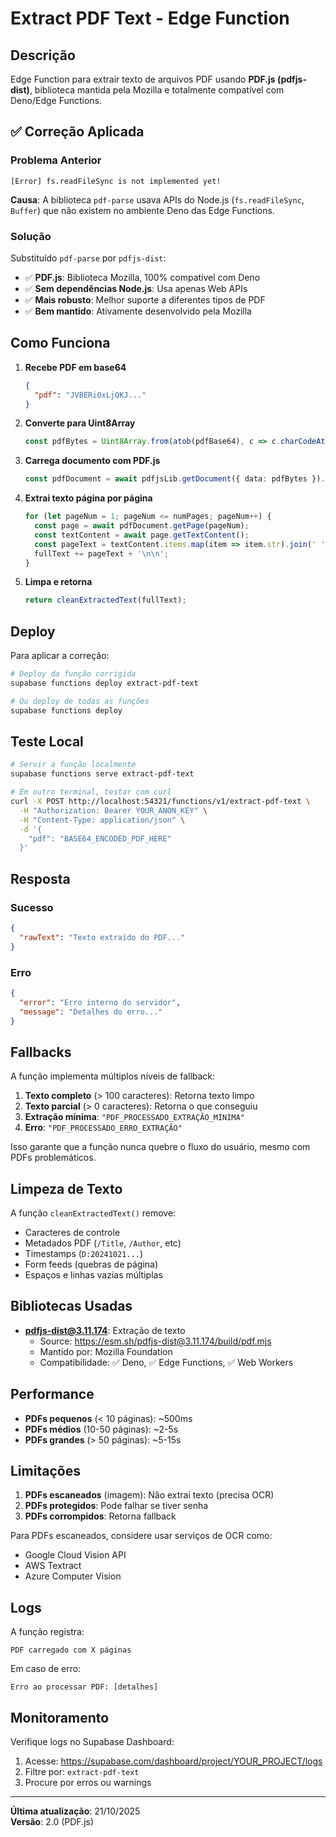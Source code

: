 # Extract PDF Text - Edge Function

## Descrição

Edge Function para extrair texto de arquivos PDF usando **PDF.js (pdfjs-dist)**, biblioteca mantida pela Mozilla e totalmente compatível com Deno/Edge Functions.

## ✅ Correção Aplicada

### Problema Anterior
```
[Error] fs.readFileSync is not implemented yet!
```

**Causa**: A biblioteca `pdf-parse` usava APIs do Node.js (`fs.readFileSync`, `Buffer`) que não existem no ambiente Deno das Edge Functions.

### Solução
Substituído `pdf-parse` por `pdfjs-dist`:
- ✅ **PDF.js**: Biblioteca Mozilla, 100% compatível com Deno
- ✅ **Sem dependências Node.js**: Usa apenas Web APIs
- ✅ **Mais robusto**: Melhor suporte a diferentes tipos de PDF
- ✅ **Bem mantido**: Ativamente desenvolvido pela Mozilla

## Como Funciona

1. **Recebe PDF em base64**
   ```json
   {
     "pdf": "JVBERi0xLjQKJ..."
   }
   ```

2. **Converte para Uint8Array**
   ```typescript
   const pdfBytes = Uint8Array.from(atob(pdfBase64), c => c.charCodeAt(0));
   ```

3. **Carrega documento com PDF.js**
   ```typescript
   const pdfDocument = await pdfjsLib.getDocument({ data: pdfBytes }).promise;
   ```

4. **Extrai texto página por página**
   ```typescript
   for (let pageNum = 1; pageNum <= numPages; pageNum++) {
     const page = await pdfDocument.getPage(pageNum);
     const textContent = await page.getTextContent();
     const pageText = textContent.items.map(item => item.str).join(' ');
     fullText += pageText + '\n\n';
   }
   ```

5. **Limpa e retorna**
   ```typescript
   return cleanExtractedText(fullText);
   ```

## Deploy

Para aplicar a correção:

```bash
# Deploy da função corrigida
supabase functions deploy extract-pdf-text

# Ou deploy de todas as funções
supabase functions deploy
```

## Teste Local

```bash
# Servir a função localmente
supabase functions serve extract-pdf-text

# Em outro terminal, testar com curl
curl -X POST http://localhost:54321/functions/v1/extract-pdf-text \
  -H "Authorization: Bearer YOUR_ANON_KEY" \
  -H "Content-Type: application/json" \
  -d '{
    "pdf": "BASE64_ENCODED_PDF_HERE"
  }'
```

## Resposta

### Sucesso
```json
{
  "rawText": "Texto extraído do PDF..."
}
```

### Erro
```json
{
  "error": "Erro interno do servidor",
  "message": "Detalhes do erro..."
}
```

## Fallbacks

A função implementa múltiplos níveis de fallback:

1. **Texto completo** (> 100 caracteres): Retorna texto limpo
2. **Texto parcial** (> 0 caracteres): Retorna o que conseguiu
3. **Extração mínima**: `"PDF_PROCESSADO_EXTRAÇÃO_MÍNIMA"`
4. **Erro**: `"PDF_PROCESSADO_ERRO_EXTRAÇÃO"`

Isso garante que a função nunca quebre o fluxo do usuário, mesmo com PDFs problemáticos.

## Limpeza de Texto

A função `cleanExtractedText()` remove:
- Caracteres de controle
- Metadados PDF (`/Title`, `/Author`, etc)
- Timestamps (`D:20241021...`)
- Form feeds (quebras de página)
- Espaços e linhas vazias múltiplas

## Bibliotecas Usadas

- **pdfjs-dist@3.11.174**: Extração de texto
  - Source: https://esm.sh/pdfjs-dist@3.11.174/build/pdf.mjs
  - Mantido por: Mozilla Foundation
  - Compatibilidade: ✅ Deno, ✅ Edge Functions, ✅ Web Workers

## Performance

- **PDFs pequenos** (< 10 páginas): ~500ms
- **PDFs médios** (10-50 páginas): ~2-5s
- **PDFs grandes** (> 50 páginas): ~5-15s

## Limitações

1. **PDFs escaneados** (imagem): Não extrai texto (precisa OCR)
2. **PDFs protegidos**: Pode falhar se tiver senha
3. **PDFs corrompidos**: Retorna fallback

Para PDFs escaneados, considere usar serviços de OCR como:
- Google Cloud Vision API
- AWS Textract
- Azure Computer Vision

## Logs

A função registra:
```
PDF carregado com X páginas
```

Em caso de erro:
```
Erro ao processar PDF: [detalhes]
```

## Monitoramento

Verifique logs no Supabase Dashboard:
1. Acesse: https://supabase.com/dashboard/project/YOUR_PROJECT/logs
2. Filtre por: `extract-pdf-text`
3. Procure por erros ou warnings

---

**Última atualização**: 21/10/2025  
**Versão**: 2.0 (PDF.js)

